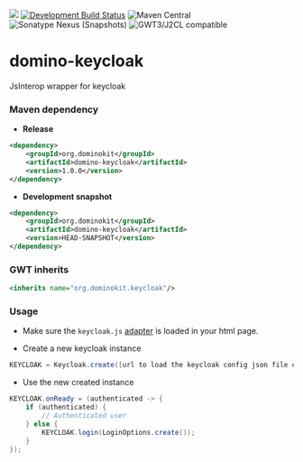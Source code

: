 <a title="Gitter" href="https://gitter.im/DominoKit/domino"><img src="https://badges.gitter.im/Join%20Chat.svg"></a>
[![Development Build Status](https://github.com/DominoKit/domino-keycloak/actions/workflows/deploy.yaml/badge.svg?branch=development)](https://github.com/DominoKit/domino-keycloak/actions/workflows/deploy.yaml/badge.svg?branch=development)
![Maven Central](https://img.shields.io/badge/Release-1.0.0-green)
![Sonatype Nexus (Snapshots)](https://img.shields.io/badge/Snapshot-HEAD--SNAPSHOT-orange)
![GWT3/J2CL compatible](https://img.shields.io/badge/GWT3/J2CL-compatible-brightgreen.svg)

# domino-keycloak
JsInterop wrapper for keycloak

### Maven dependency 

- **Release**

```xml
<dependency>
    <groupId>org.dominokit</groupId>
    <artifactId>domino-keycloak</artifactId>
    <version>1.0.0</version>
</dependency>
```

- **Development snapshot**
```xml
<dependency>
    <groupId>org.dominokit</groupId>
    <artifactId>domino-keycloak</artifactId>
    <version>HEAD-SNAPSHOT</version>
</dependency>
```
### GWT inherits 

```xml
<inherits name="org.dominokit.keycloak"/>
```

### Usage
- Make sure the `keycloak.js` [adapter](https://www.keycloak.org/downloads) is loaded in your html page.

- Create a new keycloak instance 

```java
KEYCLOAK = Keycloak.create([url to load the keycloak config json file or a json string]);
```

- Use the new created instance 

```java
KEYCLOAK.onReady = (authenticated -> {
    if (authenticated) {
        // Authenticated user
    } else {
        KEYCLOAK.login(LoginOptions.create());
    }
});
```

